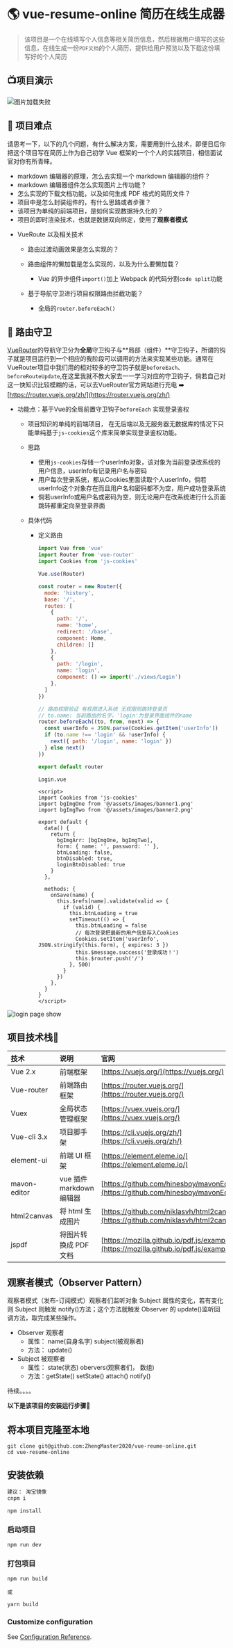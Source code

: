 # :earth_americas: vue-resume-online 简历在线生成器 

> 该项目是一个在线填写个人信息等相关简历信息，然后根据用户填写的这些信息，在线生成一份`PDF文档`的个人简历，提供给用户预览以及下载这份填写好的个人简历

## :tv: ​项目演示

![图片加载失败](https://user-gold-cdn.xitu.io/2020/6/16/172bdcee311e32a7?imageslim)

## :customs: ​项目难点

请思考一下，以下的几个问题，有什么解决方案，需要用到什么技术，即便日后你把这个项目写在简历上作为自己初学 Vue 框架的一个个人的实践项目，相信面试官对你有所青睐。

- markdown 编辑器的原理，怎么去实现一个 markdown 编辑器的组件？
- markdown 编辑器组件怎么实现图片上传功能？
- 怎么实现的下载文档功能，以及如何生成 PDF 格式的简历文件？
- 项目中是怎么封装组件的，有什么思路或者步骤？
- 该项目为单纯的前端项目，是如何实现数据持久化的？
- 项目的即时渲染技术，也就是数据双向绑定，使用了**观察者模式**

* VueRoute 以及相关技术
  - 路由过渡动画效果是怎么实现的？
  - 路由组件的懒加载是怎么实现的，以及为什么要懒加载？
    - Vue 的异步组件`import()`加上 Webpack 的代码分割`code split`功能
  - 基于导航守卫进行项目权限路由拦截功能？

    - 全局的`router.beforeEach()`

## :repeat_one: ​路由守卫

[VueRouter](https://router.vuejs.org/zh/)的导航守卫分为**全局**守卫钩子与**局部（组件）**守卫钩子，所谓的钩子就是项目运行到一个相应的我阶段可以调用的方法来实现某些功能。通常在VueRouter项目中我们用的相对较多的守卫钩子就是`beforeEach`、`beforeRouteUpdate`,在这里我就不教大家去一一学习对应的守卫钩子，倘若自己对这一快知识比较模糊的话，可以去VueRouter官方网站进行充电 :arrow_right: [https://router.vuejs.org/zh/](https://router.vuejs.org/zh/)

+ 功能点：基于Vue的全局前置守卫钩子`beforeEach` 实现登录鉴权

  + 项目知识的单纯的前端项目， 在无后端以及无服务器无数据库的情况下只能单纯基于`js-cookies`这个库来简单实现登录鉴权功能。

  + 思路

    + 使用`js-cookies`存储一个userInfo对象，该对象为当前登录改系统的用户信息，userInfo有记录用户名与密码
    + 用户每次登录系统，都从Cookies里面读取个人userInfo，倘若userInfo这个对象存在而且用户名和密码都不为空，用户成功登录系统
    + 倘若userInfo或用户名或密码为空，则无论用户在改系统进行什么页面跳转都重定向至登录界面

  + 具体代码

    + 定义路由

      ```js
      import Vue from 'vue'
      import Router from 'vue-router'
      import Cookies from 'js-cookies'
      
      Vue.use(Router)
      
      const router = new Router({
        mode: 'history',
        base: '/',
        routes: [
          {
            path: '/',
            name: 'home',
            redirect: '/base',
            component: Home,
            children: []
          },
          {
            path: '/login',
            name: 'login',
            component: () => import('./views/Login')
          },
        ]
      })
      
      // 路由权限验证 有权限进入系统 无权限则跳转登录页
      // to.name: 当前路由的名字，'login'为登录界面组件的name
      router.beforeEach((to, from, next) => {
        const userInfo = JSON.parse(Cookies.getItem('userInfo'))
        if (to.name !== 'login' && !userInfo) {
          next({ path: '/login', name: 'login' })
        } else next()
      })
      
      export default router
      
      ```

      ```vue
      Login.vue
      
      <script>
      import Cookies from 'js-cookies'
      import bgImgOne from '@/assets/images/banner1.png'
      import bgImgTwo from '@/assets/images/banner2.png'
      
      export default {
        data() {
          return {
            bgImgArr: [bgImgOne, bgImgTwo],
            form: { name: '', password: '' },
            btnLoading: false,
            btnDisabled: true,
            loginBtnDisabled: true
          }
        },
      
        methods: {
          onSave(name) {
            this.$refs[name].validate(valid => {
              if (valid) {
                this.btnLoading = true
                setTimeout(() => {
                  this.btnLoading = false
                  // 每次登录把最新的用户信息存入Cookies
                  Cookies.setItem('userInfo', JSON.stringify(this.form), { expires: 3 })
                  this.$message.success('登录成功！')
                  this.$router.push('/')
                }, 500)
              }
            })
          },
        }
      }
      </script>
      ```

      

![login page show](https://p3-juejin.byteimg.com/tos-cn-i-k3u1fbpfcp/93f7d30dd9f34a65b3cc6287d70f512f~tplv-k3u1fbpfcp-watermark.image)

## 项目技术栈:black_flag:

| 技术         | 说明                     | 官网                                                                                     |
| :----------- | :----------------------- | :--------------------------------------------------------------------------------------- |
| Vue 2.x      | 前端框架                 | [https://vuejs.org/](https://vuejs.org/)                                                 |
| Vue-router   | 前端路由框架             | [https://router.vuejs.org/](https://router.vuejs.org/)                                   |
| Vuex         | 全局状态管理框架         | [https://vuex.vuejs.org/](https://vuex.vuejs.org/)                                       |
| Vue-cli 3.x  | 项目脚手架               | [https://cli.vuejs.org/zh/](https://cli.vuejs.org/zh/)                                   |
| element-ui   | 前端 UI 框架             | [https://element.eleme.io/](https://element.eleme.io/)                                   |
| mavon-editor | vue 插件 markdown 编辑器 | [https://github.com/hinesboy/mavonEditor](https://github.com/hinesboy/mavonEditor)       |
| html2canvas  | 将 html 生成图片         | [https://github.com/niklasvh/html2canvas](https://github.com/niklasvh/html2canvas)       |
| jspdf        | 将图片转换成 PDF 文档    | [https://mozilla.github.io/pdf.js/examples/](https://mozilla.github.io/pdf.js/examples/) |

## 观察者模式（Observer Pattern）

观察者模式（发布-订阅模式）观察者们监听对象 Subject 属性的变化，若有变化则 Subject 则触发 notify()方法；这个方法就触发 Observer 的 update()监听回调方法，取完成某些操作。

- Observer 观察者
  - 属性： name(自身名字) subject(被观察者)
  - 方法： update()
- Subject 被观察者
  - 属性： state(状态) obervers(观察者们， 数组)
  - 方法：getState() setState() attach() notify()

待续。。。。

**以下是该项目的安装运行步骤**:arrow_down_small:

## 将本项目克隆至本地

```
git clone git@github.com:ZhengMaster2020/vue-reume-online.git
cd vue-resume-online
```

## 安装依赖

```sh
建议： 淘宝镜像
cnpm i

npm install
```

### 启动项目

```sh
npm run dev
```

### 打包项目

```
npm run build

或

yarn build
```

### Customize configuration

See [Configuration Reference](https://cli.vuejs.org/config/).
